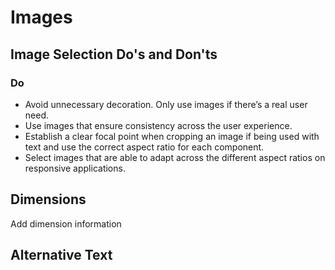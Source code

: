 # Images

## Image Selection Do's and Don'ts

### Do
- Avoid unnecessary decoration. Only use images if there’s a real user need.
- Use images that ensure consistency across the user experience.
- Establish a clear focal point when cropping an image if being used with text and use the correct aspect ratio for each component.
- Select images that are able to adapt across the different aspect ratios on responsive applications.

## Dimensions

Add dimension information

## Alternative Text

